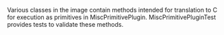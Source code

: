 Various classes in the image contain methods intended for translation to C for execution as primitives in MiscPrimitivePlugin. MiscPrimitivePluginTest provides tests to validate these methods.
